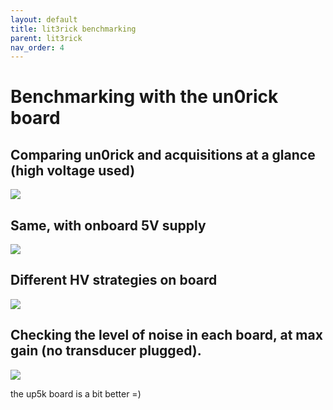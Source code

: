 ```yaml
---
layout: default
title: lit3rick benchmarking
parent: lit3rick
nav_order: 4
---
```


# Benchmarking with the un0rick board

## Comparing un0rick and  acquisitions at a glance (high voltage used)

![](https://raw.githubusercontent.com/kelu124/lit3rick/master/sample_acqs/compare_maxgain_b_90V.jpg)

## Same, with onboard 5V supply

![](https://raw.githubusercontent.com/kelu124/lit3rick/master/sample_acqs/compare_maxgain.jpg)

## Different HV strategies on board

![](https://raw.githubusercontent.com/kelu124/lit3rick/master/sample_acqs/pulse_seq.jpg)

## Checking the level of noise in each board, at max gain (no transducer plugged).

![](https://raw.githubusercontent.com/kelu124/lit3rick/master/sample_acqs/compare_noise.jpg)

the up5k board is a bit better =)

